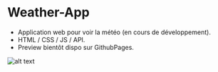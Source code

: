 # Weather-App
* Application web pour voir la météo (en cours de développement).
* HTML / CSS / JS / API.
* Preview bientôt dispo sur GithubPages.



![alt text](http://store-images.s-microsoft.com/image/apps.10595.14397430983184912.cfdf6f70-0a34-4999-b494-936559d822c3.7355576f-baf9-4be3-8b34-27bdc6ac1bd2)
